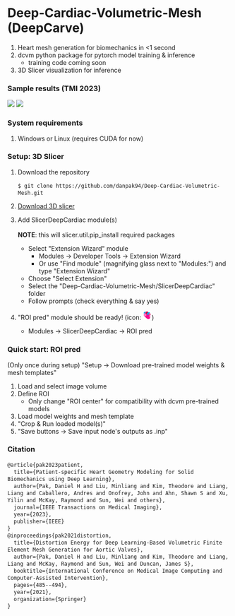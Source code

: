 # Deep-Cardiac-Volumetric-Mesh (DeepCarve)

1. Heart mesh generation for biomechanics in <1 second
2. dcvm python package for pytorch model training & inference
    - training code coming soon
3. 3D Slicer visualization for inference

### Sample results (TMI 2023)

<img src="https://github.com/danpak94/Deep-Cardiac-Volumetric-Mesh/assets/21160618/b4d23754-e976-46bd-815b-45257cffe6e7" width="550">

<img src="https://github.com/danpak94/Deep-Cardiac-Volumetric-Mesh/assets/21160618/eed2dd5e-34e6-4d76-b1d5-d2251d34789e" width="900">

### System requirements

1. Windows or Linux (requires CUDA for now)

### Setup: 3D Slicer

1. Download the repository
    ```shell
    $ git clone https://github.com/danpak94/Deep-Cardiac-Volumetric-Mesh.git
    ```

2. [Download 3D slicer](https://download.slicer.org/)

3. Add SlicerDeepCardiac module(s)
\
\
**NOTE**: this will slicer.util.pip_install required packages
    - Select "Extension Wizard" module
        - Modules &rarr; Developer Tools &rarr; Extension Wizard
        - Or use "Find module" (magnifying glass next to "Modules:") and type "Extension Wizard"
    - Choose "Select Extension"
    - Select the "Deep-Cardiac-Volumetric-Mesh/SlicerDeepCardiac" folder
    - Follow prompts (check everything & say yes)

4. "ROI pred" module should be ready! (icon: <img src="SlicerDeepCardiac/RoiPred/Resources/Icons/RoiPred.png" width="20">)
    - Modules &rarr; SlicerDeepCardiac &rarr; ROI pred

### Quick start: ROI pred

(Only once during setup) "Setup &rarr; Download pre-trained model weights & mesh templates"
1. Load and select image volume
2. Define ROI
    - Only change "ROI center" for compatibility with dcvm pre-trained models
3. Load model weights and mesh template
4. "Crop & Run loaded model(s)"
5. "Save buttons &rarr; Save input node's outputs as .inp"

### Citation
```
@article{pak2023patient,
  title={Patient-specific Heart Geometry Modeling for Solid Biomechanics using Deep Learning},
  author={Pak, Daniel H and Liu, Minliang and Kim, Theodore and Liang, Liang and Caballero, Andres and Onofrey, John and Ahn, Shawn S and Xu, Yilin and McKay, Raymond and Sun, Wei and others},
  journal={IEEE Transactions on Medical Imaging},
  year={2023},
  publisher={IEEE}
}
@inproceedings{pak2021distortion,
  title={Distortion Energy for Deep Learning-Based Volumetric Finite Element Mesh Generation for Aortic Valves},
  author={Pak, Daniel H and Liu, Minliang and Kim, Theodore and Liang, Liang and McKay, Raymond and Sun, Wei and Duncan, James S},
  booktitle={International Conference on Medical Image Computing and Computer-Assisted Intervention},
  pages={485--494},
  year={2021},
  organization={Springer}
}
```
